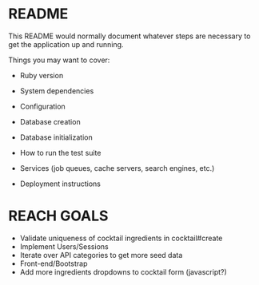 # README

This README would normally document whatever steps are necessary to get the
application up and running.

Things you may want to cover:

* Ruby version

* System dependencies

* Configuration

* Database creation

* Database initialization

* How to run the test suite

* Services (job queues, cache servers, search engines, etc.)

* Deployment instructions

# REACH GOALS

- Validate uniqueness of cocktail ingredients in cocktail#create
- Implement Users/Sessions
- Iterate over API categories to get more seed data
- Front-end/Bootstrap
- Add more ingredients dropdowns to cocktail form (javascript?)
